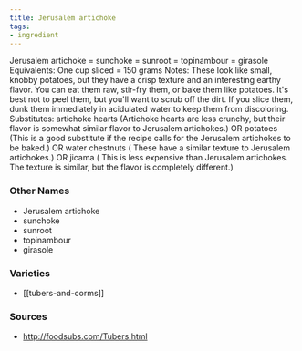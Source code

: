 ```yaml
---
title: Jerusalem artichoke
tags:
- ingredient
---
```

Jerusalem artichoke = sunchoke = sunroot = topinambour = girasole Equivalents: One cup sliced = 150 grams Notes: These look like small, knobby potatoes, but they have a crisp texture and an interesting earthy flavor. You can eat them raw, stir-fry them, or bake them like potatoes. It's best not to peel them, but you'll want to scrub off the dirt. If you slice them, dunk them immediately in acidulated water to keep them from discoloring. Substitutes: artichoke hearts (Artichoke hearts are less crunchy, but their flavor is somewhat similar flavor to Jerusalem artichokes.) OR potatoes (This is a good substitute if the recipe calls for the Jerusalem artichokes to be baked.) OR water chestnuts ( These have a similar texture to Jerusalem artichokes.) OR jicama ( This is less expensive than Jerusalem artichokes. The texture is similar, but the flavor is completely different.)

### Other Names

* Jerusalem artichoke
* sunchoke
* sunroot
* topinambour
* girasole

### Varieties

* [[tubers-and-corms]]

### Sources
* http://foodsubs.com/Tubers.html
